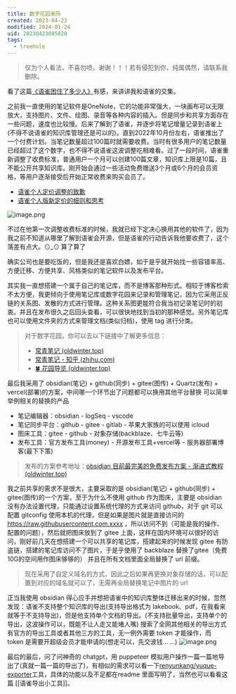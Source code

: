 ```yaml
---
title: 数字花园来历
created: 2023-04-23
modified: 2024-01-24
uid: 20230423095820
tags:
  - treehole
---
```

> 仅为个人看法，不喜勿喷，谢谢！！！若有侵犯到你，纯属偶然，请联系我删除。

看了这篇[《语雀困住了多少人》](https://www.jianshu.com/p/376105ef32e0)有感，来讲讲我和语雀的交集。

之前我一直使用的笔记软件是OneNote，它的功能非常强大，一块画布可以无限放大，支持图片、文件、绘图、录音等各种内容的插入。但是同步和共享方面存在一些问题，速度也比较慢。后来了解到了语雀，并逐步将笔记增量记录到语雀上(不得不说语雀的知识库管理还是可以的)。直到2022年10月份左右，语雀推出了一个付费计划。当笔记数量超过100篇时就需要收费。当时有很多用户的笔记数量已经超过了这个数字，也不得不说语雀这波调整吃相难看。过了一段时间，语雀重新调整了收费标准，普通用户一个月可以创建100篇文章，知识库上限是10篇，且不能公开共享知识库。刚开始会通过一些活动免费赠送3个月或6个月的会员资格，等用户逐渐接受后开始正常收费来购买会员了。

- [语雀个人定价调整的致歉](https://www.yuque.com/yubo/morning/thinking-of-yuque-price?view=doc_embed)
- [语雀个人版新定价的细则和思考](https://www.yuque.com/kebayi/yuebao/vcm8d0?view=doc_embed)

![image.png](https://images.ryken.cloud/2023/04/1d446cfd191e675577bb89855712a91d.png)


不过在他第一次调整收费标准的时候，我就已经下定决心换用其他的软件了，因为我之前不知道从哪里了解到语雀会开源，但是语雀的行动告诉我他要收费了，这个落差有点大。⊙_⊙ 算了算了

确实公司也是要吃饭的，但是我还是喜欢白嫖，如于是乎就开始找一些容错率高、方便迁移、方便共享、风格类似的笔记软件以及发布平台。

其实我一直想搭建一个属于自己的笔记库，而不是博客那种形式。相较于博客检索不太方便，我更倾向于使用笔记库或数字花园来记录和管理笔记，因为它采用正反链的关系图、发散的方式进行管理。这种关系图更能符合我当初记录笔记时的初衷。并且在发布很久之后回头查看，可以很快地找到当初的那种感觉。另外笔记库也可以使用文件夹的方式来管理文档(类似归档)，使用 tag 进行分类。

> 对于数字花园，你可以去以下链接中了解更多信息：
> - [常青笔记 (oldwinter.top)](https://garden.oldwinter.top/%E5%B8%B8%E9%9D%92%E7%AC%94%E8%AE%B0)
> - [常青笔记 - 知乎 (zhihu.com)](https://zhuanlan.zhihu.com/p/416319260)
> - [🍀 花园导览 (oldwinter.top)](https://garden.oldwinter.top/-%E8%8A%B1%E5%9B%AD%E5%AF%BC%E8%A7%88)

最后我采用了 obsidian(笔记) + github(同步) + gitee(图传) + Quartz(发布) +  vercel(部署)的方案，中间哪一个环节出了问题都可以换用其他平台替换
可以简单举例相关的替换的产品
- 笔记编辑器：obsidian - logSeq - vscode
- 笔记同步平台：github - gitee - gitlab - 苹果大家族的可以使用 icloud
- 图床工具：gitee - github - 对象存储(backblaze、七牛云等)
- 发布工具：官方发布工具(money) - 开源发布工具+vercel等 - 服务器部署博客(最下下策)

> 发布的方案参考地址：[obsidian 目前最完美的免费发布方案 - 渐进式教程 (oldwinter.top)](https://garden.oldwinter.top/obsidian-%E7%9B%AE%E5%89%8D%E6%9C%80%E5%AE%8C%E7%BE%8E%E7%9A%84%E5%85%8D%E8%B4%B9%E5%8F%91%E5%B8%83%E6%96%B9%E6%A1%88-%E6%B8%90%E8%BF%9B%E5%BC%8F%E6%95%99%E7%A8%8B)


我之前共享的需求不是很大，主要采取的是 obsidian(笔记) + github(同步) + gitee(图传)的一个方案，至于为什么不使用 github 作为图床，主要是 obsidian 没有办法设置代理，只能通过设置系统代理的方式来访问 github，对于 git 可以配置 gitconfig 使用本机的代理，但是如果是图片就是直接访问的 https://raw.githubusercontent.com.xxxx ，所以访问不到（可能是我的操作、配置的问题），然后就把图床放到了 gitee 上面，这样在国内环境可以很好的访问，刚好前几天在想搭建一个可以共享的笔记库，搭建起来的时候发现 gitee 有防盗链，搭建的笔记库访问不了图片，于是乎使用了 backblaze 替换了gitee（免费10G的空间用作图床够够的） 并且在所有文档里面全局替换了 url 前缀。

> 现在采用了自定义域名的方式，因此之后如果再更换对象存储的话，可以配置到对应的域名就可以了，无需再全局替换笔记中图片的 url


正当我使用 obsidian 得心应手并想把语雀中的知识库整体迁移出来的时候，忽然发现：语雀不支持整个知识库的导出(支持导出格式为 lakebook、pdf，在我看来就等于不支持导出)，但是他支持单个文档的导出。(不支持批量导出，支持单个的导出，这波操作可以，既能不让人走又能堵人嘴)
搜索了全网其他相关的导出方式有官方的导出工具或者其他三方的工具，无一例外需要 token 才能操作，而 token 是需要开超级会员才能申请的(想走可以，先交波钱... ...)
![image.png](https://images.ryken.cloud/2023/05/8aa76d6a3485152911d14fd904fc5cb6.png)

最后的最后，问了问神奇的 chatgpt，用 puppeteer 模拟用户操作一篇一篇地导出了(真就一篇一篇的导出了)，有相似的需求可以看一下[renyunkang/yuque-exporter](https://github.com/renyunkang/yuque-exporter)工具，具体的功能以及不足都在readme 里面写明了，当然也可以看看这篇 [[语雀导出小工具]]。





